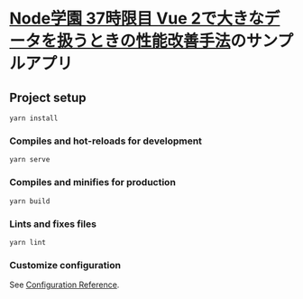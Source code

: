 # [Node学園 37時限目 Vue 2で大きなデータを扱うときの性能改善手法](https://nodejs.connpass.com/event/221358/)のサンプルアプリ

## Project setup
```
yarn install
```

### Compiles and hot-reloads for development
```
yarn serve
```

### Compiles and minifies for production
```
yarn build
```

### Lints and fixes files
```
yarn lint
```

### Customize configuration
See [Configuration Reference](https://cli.vuejs.org/config/).
